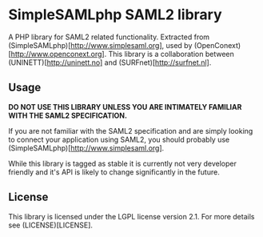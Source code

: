 SimpleSAMLphp SAML2 library
===========================

A PHP library for SAML2 related functionality. Extracted from (SimpleSAMLphp)[http://www.simplesaml.org],
used by (OpenConext)[http://www.openconext.org].
This library is a collaboration between (UNINETT)[http://uninett.no] and (SURFnet)[http://surfnet.nl].

Usage
-----
**DO NOT USE THIS LIBRARY UNLESS YOU ARE INTIMATELY FAMILIAR WITH THE SAML2 SPECIFICATION.**

If you are not familiar with the SAML2 specification and are simply looking to connect your application using SAML2,
you should probably use (SimpleSAMLphp)[http://www.simplesaml.org].

While this library is tagged as stable it is currently not very developer friendly and it's API is likely to change
significantly in the future.


License
-------
This library is licensed under the LGPL license version 2.1. For more details see (LICENSE)[LICENSE].
